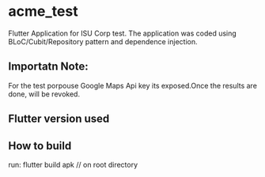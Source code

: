 # acme_test

Flutter Application for ISU Corp test.
The application was coded using BLoC/Cubit/Repository pattern and dependence injection.

## Importatn Note:
For the test porpouse Google Maps Api key its exposed.Once the results are done, will be revoked.

## Flutter version used

## How to build
run: flutter build apk // on root directory
